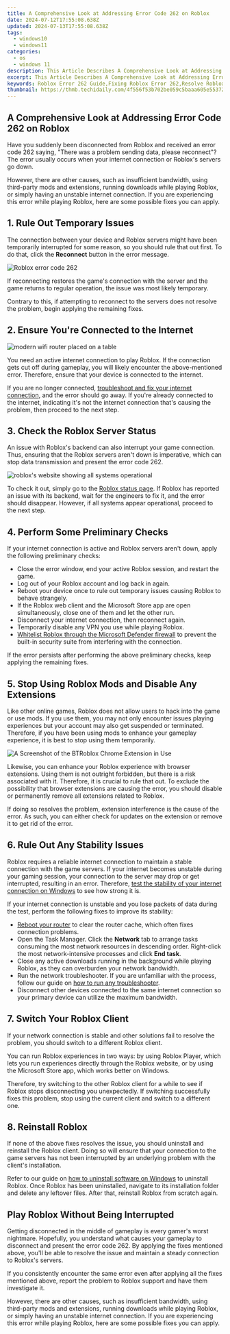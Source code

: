 ```yaml
---
title: A Comprehensive Look at Addressing Error Code 262 on Roblox
date: 2024-07-12T17:55:08.638Z
updated: 2024-07-13T17:55:08.638Z
tags:
  - windows10
  - windows11
categories:
  - os
  - windows 11
description: This Article Describes A Comprehensive Look at Addressing Error Code 262 on Roblox
excerpt: This Article Describes A Comprehensive Look at Addressing Error Code 262 on Roblox
keywords: Roblox Error 262 Guide,Fixing Roblox Error 262,Resolve Roblox Error 262,Addressing Roblox Error Code 262,Overcoming Roblox Error 262,Solving Roblox Error 262,Mitigating Roblox Error 262
thumbnail: https://thmb.techidaily.com/4f556f53b702be059c5baaa605e55372122aad0cd1b5268a8b5026540ff9ee16.jpg
---
```


## A Comprehensive Look at Addressing Error Code 262 on Roblox

 Have you suddenly been disconnected from Roblox and received an error code 262 saying, "There was a problem sending data, please reconnect"? The error usually occurs when your internet connection or Roblox's servers go down.

 However, there are other causes, such as insufficient bandwidth, using third-party mods and extensions, running downloads while playing Roblox, or simply having an unstable internet connection. If you are experiencing this error while playing Roblox, here are some possible fixes you can apply.

## 1\. Rule Out Temporary Issues

 The connection between your device and Roblox servers might have been temporarily interrupted for some reason, so you should rule that out first. To do that, click the **Reconnect** button in the error message.

![Roblox error code 262](https://static1.makeuseofimages.com/wordpress/wp-content/uploads/2023/09/roblox-error-code-262.jpg)

 If reconnecting restores the game's connection with the server and the game returns to regular operation, the issue was most likely temporary.

 Contrary to this, if attempting to reconnect to the servers does not resolve the problem, begin applying the remaining fixes.

## 2\. Ensure You're Connected to the Internet

![modern wifi router placed on a table](https://static1.makeuseofimages.com/wordpress/wp-content/uploads/2023/05/modern-wifi-router.jpg)

 You need an active internet connection to play Roblox. If the connection gets cut off during gameplay, you will likely encounter the above-mentioned error. Therefore, ensure that your device is connected to the internet.

 If you are no longer connected, [troubleshoot and fix your internet connection](https://www.makeuseof.com/how-to-fix-internet-connection/), and the error should go away. If you're already connected to the internet, indicating it's not the internet connection that's causing the problem, then proceed to the next step.

## 3\. Check the Roblox Server Status

 An issue with Roblox's backend can also interrupt your game connection. Thus, ensuring that the Roblox servers aren't down is imperative, which can stop data transmission and present the error code 262\.

![roblox's website showing all systems operational](https://static1.makeuseofimages.com/wordpress/wp-content/uploads/2023/09/roblox-s-website-showing-all-systems-operational.jpg)

 To check it out, simply go to the [Roblox status page](https://status.roblox.com/pages/history/59db90dbcdeb2f04dadcf16d). If Roblox has reported an issue with its backend, wait for the engineers to fix it, and the error should disappear. However, if all systems appear operational, proceed to the next step.

## 4\. Perform Some Preliminary Checks

 If your internet connection is active and Roblox servers aren't down, apply the following preliminary checks:

* Close the error window, end your active Roblox session, and restart the game.
* Log out of your Roblox account and log back in again.
* Reboot your device once to rule out temporary issues causing Roblox to behave strangely.
* If the Roblox web client and the Microsoft Store app are open simultaneously, close one of them and let the other run.
* Disconnect your internet connection, then reconnect again.
* Temporarily disable any VPN you use while playing Roblox.
* [Whitelist Roblox through the Microsoft Defender firewall](https://www.makeuseof.com/how-to-allow-apps-windows-firewall/) to prevent the built-in security suite from interfering with the connection.

 If the error persists after performing the above preliminary checks, keep applying the remaining fixes.

## 5\. Stop Using Roblox Mods and Disable Any Extensions

 Like other online games, Roblox does not allow users to hack into the game or use mods. If you use them, you may not only encounter issues playing experiences but your account may also get suspended or terminated. Therefore, if you have been using mods to enhance your gameplay experience, it is best to stop using them temporarily.

![A Screenshot of the BTRoblox Chrome Extension in Use](https://static1.makeuseofimages.com/wordpress/wp-content/uploads/2023/01/btroblox-chrome-extensions-screenshot.jpg)

 Likewise, you can enhance your Roblox experience with browser extensions. Using them is not outright forbidden, but there is a risk associated with it. Therefore, it is crucial to rule that out. To exclude the possibility that browser extensions are causing the error, you should disable or permanently remove all extensions related to Roblox.

 If doing so resolves the problem, extension interference is the cause of the error. As such, you can either check for updates on the extension or remove it to get rid of the error.

## 6\. Rule Out Any Stability Issues

 Roblox requires a reliable internet connection to maintain a stable connection with the game servers. If your internet becomes unstable during your gaming session, your connection to the server may drop or get interrupted, resulting in an error. Therefore, [test the stability of your internet connection on Windows](https://www.makeuseof.com/check-stability-internet-connection-windows/) to see how strong it is.

 If your internet connection is unstable and you lose packets of data during the test, perform the following fixes to improve its stability:

* [Reboot your router](https://www.makeuseof.com/reboot-router-correct-way/) to clear the router cache, which often fixes connection problems.
* Open the Task Manager. Click the **Network** tab to arrange tasks consuming the most network resources in descending order. Right-click the most network-intensive processes and click **End task**.
* Close any active downloads running in the background while playing Roblox, as they can overburden your network bandwidth.
* Run the network troubleshooter. If you are unfamiliar with the process, follow our guide on [how to run any troubleshooter](https://www.makeuseof.com/run-troubleshooter-windows-10-11/).
* Disconnect other devices connected to the same internet connection so your primary device can utilize the maximum bandwidth.

## 7\. Switch Your Roblox Client

 If your network connection is stable and other solutions fail to resolve the problem, you should switch to a different Roblox client.

 You can run Roblox experiences in two ways: by using Roblox Player, which lets you run experiences directly through the Roblox website, or by using the Microsoft Store app, which works better on Windows.

 Therefore, try switching to the other Roblox client for a while to see if Roblox stops disconnecting you unexpectedly. If switching successfully fixes this problem, stop using the current client and switch to a different one.

## 8\. Reinstall Roblox

 If none of the above fixes resolves the issue, you should uninstall and reinstall the Roblox client. Doing so will ensure that your connection to the game servers has not been interrupted by an underlying problem with the client's installation.

 Refer to our guide on [how to uninstall software on Windows](https://www.makeuseof.com/windows-11-different-ways-to-uninstall-software/) to uninstall Roblox. Once Roblox has been uninstalled, navigate to its installation folder and delete any leftover files. After that, reinstall Roblox from scratch again.

## Play Roblox Without Being Interrupted

 Getting disconnected in the middle of gameplay is every gamer's worst nightmare. Hopefully, you understand what causes your gameplay to disconnect and present the error code 262\. By applying the fixes mentioned above, you'll be able to resolve the issue and maintain a steady connection to Roblox's servers.

 If you consistently encounter the same error even after applying all the fixes mentioned above, report the problem to Roblox support and have them investigate it.

 However, there are other causes, such as insufficient bandwidth, using third-party mods and extensions, running downloads while playing Roblox, or simply having an unstable internet connection. If you are experiencing this error while playing Roblox, here are some possible fixes you can apply.



<ins class="adsbygoogle"
      style="display:block"
      data-ad-client="ca-pub-7571918770474297"
      data-ad-slot="8358498916"
      data-ad-format="auto"
      data-full-width-responsive="true"></ins>

